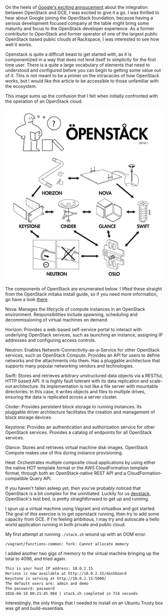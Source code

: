 On the heels of [Google's exciting annoucement](http://www.infoworld.com/article/2948901/openstack/4-reasons-google-joined-openstack.html) about the integration between OpenStack and GCE, I was excited to give it a go. I was thrilled to hear about Google joining the OpenStack foundation, because having a serious development focused company at the table might bring some maturity and focus to the OpenStack developer experience. As a former contributor to OpenStack and former operator of one of the largest public OpenStack based public clouds at Rackspace, I was interested to see how well it works.

Openstack is quite a difficult beast to get started with, as it is componentized in a way that does not lend itself to simplicity for the first time user. There is a quite a large vocabulary of elements that need to understood and configured before you can begin to getting some value out of it. This is not meant to be a primer on the intracacies of how OpenStack works, but I would like this article to be accessible to those unfamiliar with the ecosystem.

This image sums up the confusion that I felt when initially confronted with the operation of an OpenStack cloud.

![funny picture of ikea directions](./ikea.png)

The components of OpenStack are enumerated below. I lifted these straight from the OpenStack mitaka install guide, so if you need more information, go have a look [there](http://docs.openstack.org/mitaka/install-guide-ubuntu/overview.html).

Nova:  Manages the lifecycle of compute instances in an OpenStack environment. Responsibilities include spawning, scheduling and decommissioning of virtual machines on demand.

Horizon: Provides a web-based self-service portal to interact with underlying OpenStack services, such as launching an instance, assigning IP addresses and configuring access controls.

Neutron: Enables Network-Connectivity-as-a-Service for other OpenStack services, such as OpenStack Compute. Provides an API for users to define networks and the attachments into them. Has a pluggable architecture that supports many popular networking vendors and technologies.

Swift: Stores and retrieves arbitrary unstructured data objects via a RESTful, HTTP based API. It is highly fault tolerant with its data replication and scale-out architecture. Its implementation is not like a file server with mountable directories. In this case, it writes objects and files to multiple drives, ensuring the data is replicated across a server cluster.

Cinder: Provides persistent block storage to running instances. Its pluggable driver architecture facilitates the creation and management of block storage devices.

Keystone: Provides an authentication and authorization service for other OpenStack services. Provides a catalog of endpoints for all OpenStack services.

Glance: Stores and retrieves virtual machine disk images. OpenStack Compute makes use of this during instance provisioning.

Heat: Orchestrates multiple composite cloud applications by using either the native HOT template format or the AWS CloudFormation template format, through both an OpenStack-native REST API and a CloudFormation-compatible Query API.

If you haven't fallen asleep yet, then you've probably noticed that OpenStack is a bit complex for the uninitiated. Luckily for us [devstack](https://github.com/openstack-dev/devstack), OpenStack's test bed, is pretty straightforward to get up and running. 

I spun up a virtual machine using Vagrant and virtualbox and got started. The goal of this exercise is to get openstack running, then try to add some capacity from GCE. If I'm feeling ambitious, I may try and autoscale a hello world application running in both private and public cloud.

My first attempt at running `./stack.sh` wound up with an OOM error.

    /vagrant/functions-common: fork: Cannot allocate memory

I added another two gigs of memory to the virtual machine bringing up the total to 4096, and tried again.

    This is your host IP address: 10.0.2.15
    Horizon is now available at http://10.0.2.15/dashboard
    Keystone is serving at http://10.0.2.15:5000/
    The default users are: admin and demo
    The password: password
    2016-04-19 00:21:45.904 | stack.sh completed in 724 seconds

Interestingly, the only things that I needed to install on an Ubuntu Trusty box was git and build-essentials.

